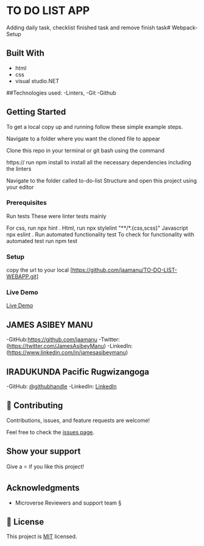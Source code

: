 # TO DO LIST APP

Adding daily task, checklist finished task and remove finish task# Webpack-Setup

## Built With

- html 
- css
- visual studio.NET

##Technologies used: 
-Linters, 
-Git
-Github

## Getting Started

To get a local copy up and running follow these simple example steps.

Navigate to a folder where you want the cloned file to appear

Clone this repo in your terminal or git bash using the command

https://
run npm install to install all the necessary dependencies including the linters

Navigate to the folder called to-do-list Structure and open this project using your editor

### Prerequisites
Run tests
These were linter tests mainly

For css, run npx hint .
Html, run npx stylelint "**/*.{css,scss}"
Javascript npx eslint .
Run automated functionality test
To check for functionality with automated test run npm test


### Setup
copy the url to your local [https://github.com/jaamanu/TO-DO-LIST-WEBAPP.git]

### Live Demo 
[Live Demo](https://jaamanu.github.io/TO-DO-LIST-WEBAPP/dist/)

## JAMES ASIBEY MANU

-GitHub:https://github.com/jaamanu
-Twitter:(https://twitter.com/JamesAsibeyManu)
-LinkedIn:(https://www.linkedin.com/in/jamesasibeymanu)

## IRADUKUNDA Pacific Rugwizangoga

-GitHub: [@githubhandle](https://github.com/rugwizangoga)
-LinkedIn: [LinkedIn](https://www.linkedin.com/in/iradukunda-pacific-rugwizangoga)

## 🤝 Contributing

Contributions, issues, and feature requests are welcome!

Feel free to check the [issues page](../../issues/).

## Show your support

Give a ⭐️ if you like this project!

## Acknowledgments
- Microverse Reviewers and support team §

## 📝 License

This project is [MIT](./LICENSE) licensed.
